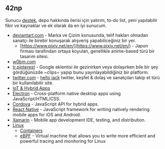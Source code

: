 ## 42np

Sunucu [destek](https://discord.gg/3hckCudX7g), depo hakkında ilerisi için yatırım, to-do list, yeni yapılabilir fikir ve kaynaklar ve ek olarak da en iyi sunucum.
‎
- [deviantart.com](deviantart.com) - Marka ve Çizim konusunda, telif hakları olmadan sanatçı ile birebir konuşarak alışveriş yapabiliceğiniz bir yer.
	- [https://www.pixiv.net/en/](https://www.pixiv.net/en/) - Japon firması tarafından ortaya koyulan, genellikle anime-based türü bir tasarım sitesi.
- [w0bm.com](https://w0bm.com)
- [tr.pinterest](https://tr.pinterest.com) - Google eklentisi ile gezinirken veya dolaşırken bile bir şey gördüğünüzde ~clips~ yapıp bunu yayınlayabildiğiniz bir platform.
- [twitter.com](https://twitter.com) - [hello jack](https://twitter.com/jack) twitter, keşfet & dolaş ve sanatçıları takip et türü bir kullanılabilir site.
- [IoT & Hybrid Apps](https://github.com/weblancaster/awesome-IoT-hybrid#readme)
- [Electron](https://github.com/sindresorhus/awesome-electron#readme) - Cross-platform native desktop apps using JavaScript/HTML/CSS.
- [Cordova](https://github.com/busterc/awesome-cordova#readme) - JavaScript API for hybrid apps.
- [React Native](https://github.com/jondot/awesome-react-native#readme) - JavaScript framework for writing natively rendering mobile apps for iOS and Android.
- [Xamarin](https://github.com/XamSome/awesome-xamarin#readme) - Mobile app development IDE, testing, and distribution.
- [Linux](https://github.com/inputsh/awesome-linux#readme)
	- [Containers](https://github.com/Friz-zy/awesome-linux-containers#readme)
	- [eBPF](https://github.com/zoidbergwill/awesome-ebpf#readme) - Virtual machine that allows you to write more efficient and powerful tracing and monitoring for Linux
